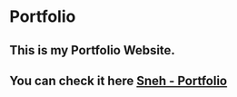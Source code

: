 # Portfolio

## This is my Portfolio Website.

## You can check it here [Sneh - Portfolio](https://snehpatel38.github.io/portfolio/)
